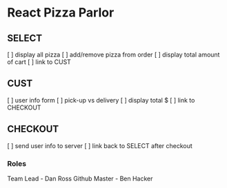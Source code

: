 # React Pizza Parlor

## SELECT
[ ] display all pizza
[ ] add/remove pizza from order
[ ] display total amount of cart
[ ] link to CUST

## CUST
[ ] user info form
[ ] pick-up vs delivery
[ ] display total $
[ ] link to CHECKOUT

## CHECKOUT
[ ] send user info to server
[ ] link back to SELECT after checkout

### Roles
Team Lead - Dan Ross
Github Master - Ben Hacker